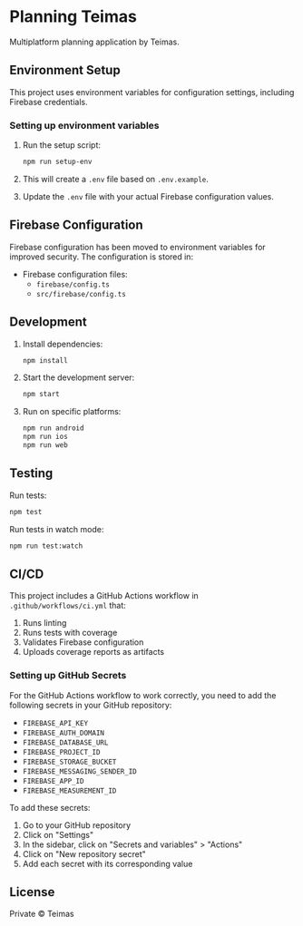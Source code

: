# Planning Teimas

Multiplatform planning application by Teimas.

## Environment Setup

This project uses environment variables for configuration settings, including Firebase credentials.

### Setting up environment variables

1. Run the setup script:
   ```bash
   npm run setup-env
   ```

2. This will create a `.env` file based on `.env.example`.

3. Update the `.env` file with your actual Firebase configuration values.

## Firebase Configuration

Firebase configuration has been moved to environment variables for improved security. The configuration is stored in:
- Firebase configuration files:
  - `firebase/config.ts`
  - `src/firebase/config.ts`

## Development

1. Install dependencies:
   ```bash
   npm install
   ```

2. Start the development server:
   ```bash
   npm start
   ```

3. Run on specific platforms:
   ```bash
   npm run android
   npm run ios
   npm run web
   ```

## Testing

Run tests:
```bash
npm test
```

Run tests in watch mode:
```bash
npm run test:watch
```

## CI/CD

This project includes a GitHub Actions workflow in `.github/workflows/ci.yml` that:
1. Runs linting
2. Runs tests with coverage
3. Validates Firebase configuration
4. Uploads coverage reports as artifacts

### Setting up GitHub Secrets

For the GitHub Actions workflow to work correctly, you need to add the following secrets in your GitHub repository:

- `FIREBASE_API_KEY`
- `FIREBASE_AUTH_DOMAIN`
- `FIREBASE_DATABASE_URL`
- `FIREBASE_PROJECT_ID`
- `FIREBASE_STORAGE_BUCKET`
- `FIREBASE_MESSAGING_SENDER_ID`
- `FIREBASE_APP_ID`
- `FIREBASE_MEASUREMENT_ID`

To add these secrets:
1. Go to your GitHub repository
2. Click on "Settings"
3. In the sidebar, click on "Secrets and variables" > "Actions"
4. Click on "New repository secret"
5. Add each secret with its corresponding value

## License

Private © Teimas
